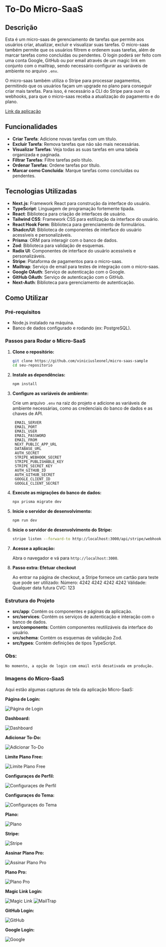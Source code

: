 # To-Do Micro-SaaS

## Descrição

Esta é um micro-saas de gerenciamento de tarefas que permite aos usuários criar, atualizar, excluir e visualizar suas tarefas. O micro-saas também permite que os usuários filtrem e ordenem suas tarefas, além de marcar tarefas como concluídas ou pendentes. O login poderá ser feito com uma conta Google, GitHub ou por email através de um magic link em conjunto com o mailtrap, sendo necessário configurar as variáveis de ambiente no arquivo `.env`.

O micro-saas também utiliza o Stripe para processar pagamentos, permitindo que os usuários façam um upgrade no plano para conseguir criar mais tarefas. Para isso, é necessário a CLI do Stripe para ouvir os webhooks, para que o micro-saas receba a atualização do pagamento e do plano.

[Link da aplicação](https://micro-saas-sample.vercel.app/)

## Funcionalidades

-   **Criar Tarefa**: Adicione novas tarefas com um título.
-   **Excluir Tarefa**: Remova tarefas que não são mais necessárias.
-   **Visualizar Tarefas**: Veja todas as suas tarefas em uma tabela organizada e paginada.
-   **Filtrar Tarefas**: Filtre tarefas pelo título.
-   **Ordenar Tarefas**: Ordene tarefas por título.
-   **Marcar como Concluída**: Marque tarefas como concluídas ou pendentes.

## Tecnologias Utilizadas

-   **Next.js**: Framework React para construção da interface do usuário.
-   **TypeScript**: Linguagem de programação fortemente tipada.
-   **React**: Biblioteca para criação de interfaces de usuário.
-   **Tailwind CSS**: Framework CSS para estilização da interface do usuário.
-   **React Hook Form**: Biblioteca para gerenciamento de formulários.
-   **Shadcn/UI**: Biblioteca de componentes de interface do usuário acessíveis e personalizáveis.
-   **Prisma**: ORM para interagir com o banco de dados.
-   **Zod**: Biblioteca para validação de esquemas.
-   **Radix UI**: Componentes de interface do usuário acessíveis e personalizáveis.
-   **Stripe**: Plataforma de pagamentos para o micro-saas.
-   **Mailtrap**: Serviço de email para testes de integração com o micro-saas.
-   **Google OAuth**: Serviço de autenticação com o Google.
-   **GitHub OAuth**: Serviço de autenticação com o GitHub.
-   **Next-Auth**: Biblioteca para gerenciamento de autenticação.


## Como Utilizar

### Pré-requisitos

-   Node.js instalado na máquina.
-   Banco de dados configurado e rodando (ex: PostgreSQL).

### Passos para Rodar o Micro-SaaS

1. **Clone o repositório:**

    ```bash
    git clone https://github.com/viniciusleonel/micro-saas-sample
    cd seu-repositorio
    ```

2. **Instale as dependências:**

    ```bash
    npm install
    ```

3. **Configure as variáveis de ambiente:**

    Crie um arquivo `.env` na raiz do projeto e adicione as variáveis de ambiente necessárias, como as credenciais do banco de dados e as chaves de API.

    ```.env
     EMAIL_SERVER
     EMAIL_PORT
     EMAIL_USER
     EMAIL_PASSWORD
     EMAIL_FROM
     NEXT_PUBLIC_APP_URL
     DATABASE_URL
     AUTH_SECRET
     STRIPE_WEBHOOK_SECRET
     STRIPE_PUBLISHABLE_KEY
     STRIPE_SECRET_KEY
     AUTH_GITHUB_ID
     AUTH_GITHUB_SECRET
     GOOGLE_CLIENT_ID
     GOOGLE_CLIENT_SECRET
    ```

4. **Execute as migrações do banco de dados:**

    ```bash
    npx prisma migrate dev
    ```

5. **Inicie o servidor de desenvolvimento:**

    ```bash
    npm run dev
    ```

6. **Inicie o servidor de desenvolvimento do Stripe:**

    ```bash
    stripe listen --forward-to http://localhost:3000/api/stripe/webhook
    ```

7. **Acesse a aplicação:**

    Abra o navegador e vá para `http://localhost:3000`.


8. **Passo extra: Efetuar checkout**

    Ao entrar na página de checkout, a Stripe fornece um cartão para teste que pode ser utilizado:
    Número: 4242 4242 4242 4242
    Válidade: Qualquer data futura
    CVC: 123


### Estrutura do Projeto

-   **src/app**: Contém os componentes e páginas da aplicação.
-   **src/services**: Contém os serviços de autenticação e interação com o banco de dados.
-   **src/components**: Contém componentes reutilizáveis da interface do usuário.
-   **src/schema**: Contém os esquemas de validação Zod.
-   **src/types**: Contém definições de tipos TypeScript.

### Obs:
    No momento, a opção de login com email está desativada em produção.

### Imagens do Micro-SaaS

Aqui estão algumas capturas de tela da aplicação Micro-SaaS:

**Página de Login:**

![Página de Login](./public/images/login-form.png)

**Dashboard:**

![Dashboard](./public/images/dashboard.png)

**Adicionar To-Do:**

![Adicionar To-Do](./public/images/add-toDo.png)

**Limite Plano Free:**

![Limite Plano Free](./public/images/limit-toDo.png)

**Configuraçes de Perfil:**

![Configuraçes de Perfil](./public/images/profile.png)

**Configuraçes do Tema:**

![Configuraçes do Tema](./public/images/theme.png)

**Plano:**

![Plano](./public/images/plan.png)

**Stripe:**

![Stripe](./public/images/stripe.png)

**Assinar Plano Pro:**

![Assinar Plano Pro](./public/images/upgrade-plan.png)

**Plano Pro:**

![Plano Pro](./public/images/plan-pro.png)


**Magic Link Login:**

![Magic Link](./public/images/magic-link.png)
![MailTrap](./public/images/mailtrap.png)

**GitHub Login:**

![GitHub](./public/images/github-login.png)

**Google Login:**

![Google](./public/images/google-login.jpg)
